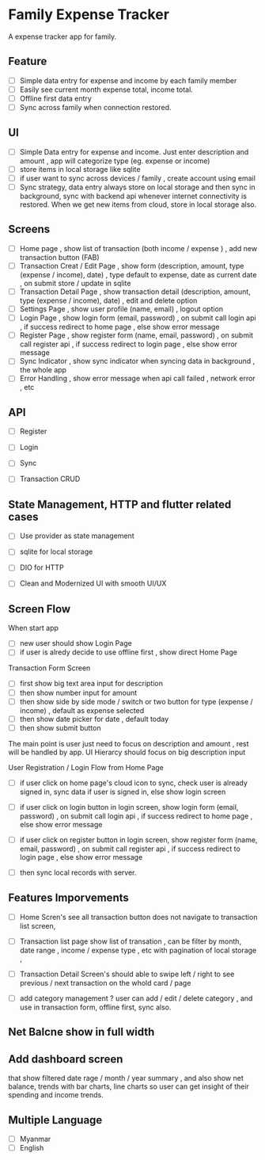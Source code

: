 # Family Expense Tracker

A expense tracker app for family.

## Feature

- [ ] Simple data entry for expense and income by each family member
- [ ] Easily see current month expense total, income total.
- [ ] Offline first data entry
- [ ] Sync across family when connection restored.

## UI

- [ ] Simple Data entry for expense and income. Just enter description and amount , app will categorize type (eg. expense or income)
- [ ] store items in local storage like sqlite
- [ ] if user want to sync across devices / family , create account using email
- [ ] Sync strategy, data entry always store on local storage and then sync in background, sync with backend api whenever internet connectivity is restored. When we get new items from cloud, store in local storage also.

## Screens

- [ ] Home page , show list of transaction (both income / expense ) , add new transaction button (FAB)
- [ ] Transaction Creat / Edit Page , show form (description, amount, type (expense / income), date) , type default to expense, date as current date , on submit store / update in sqlite 
- [ ] Transaction Detail Page , show transaction detail (description, amount, type (expense / income), date) , edit and delete option
- [ ] Settings Page , show user profile (name, email) , logout option
- [ ] Login Page , show login form (email, password) , on submit call login api , if success redirect to home page , else show error message
- [ ] Register Page , show register form (name, email, password) , on submit call register api , if success redirect to login page , else show error message
- [ ] Sync Indicator , show sync indicator when syncing data in background , the whole app
- [ ] Error Handling , show error message when api call failed , network error , etc

## API

- [ ] Register
- [ ] Login
- [ ] Sync
- [ ] Transaction CRUD


## State Management, HTTP and flutter related cases

- [ ] Use provider as state management
- [ ] sqlite for local storage
- [ ] DIO for HTTP
- [ ] Clean and Modernized UI with smooth UI/UX



## Screen Flow


When start app
- [ ] new user should show Login Page 
- [ ] if user is alredy decide to use offline first , show direct Home Page

Transaction Form Screen

- [ ] first show big text area input for description
- [ ] then show number input for amount
- [ ] then show side by side mode / switch or two button  for type (expense / income) , default as expense selected
- [ ] then show date picker for date , default today
- [ ] then show submit button

The main point is user just need to focus on description and amount , rest will be handled by app. 
UI Hierarcy should focus on big description input 


User Registration / Login Flow from Home Page
- [ ] if user click on home page's cloud icon to sync, check user is already signed in, sync data if user is signed in, else show login screen
- [ ] if user click on login button in login screen, show login form (email, password) , on submit call login api , if success redirect to home page , else show error message
- [ ] if user click on register button in login screen, show register form (name, email, password) , on submit call register api , if success redirect to login page , else show error message
- [ ] then sync local records with server.


## Features Imporvements

- [ ] Home Scren's see all transaction button does not navigate to transaction list screen,
- [ ] Transaction list page show list of transation , can be filter by month, date range , income / expense type  , etc with pagination of local storage , 
- [ ] Transaction Detail Screen's should able to swipe left / right to see previous / next transaction on the whold card / page 
- [ ] add category management ? user can add / edit / delete category , and use in transaction form, offline first, sync also.



## Net Balcne show in full width

## Add dashboard screen

that show filtered date rage / month / year summary , and also show net balance, 
trends with bar charts, line charts 
so user can get insight of their spending and income trends.


## Multiple Language 
- [ ] Myanmar 
- [ ] English
